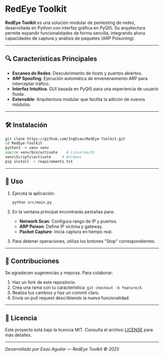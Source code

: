 # RedEye Toolkit

&#x20;

**RedEye Toolkit** es una solución modular de pentesting de redes, desarrollada en Python con interfaz gráfica en PyQt5. Su arquitectura permite expandir funcionalidades de forma sencilla, integrando ahora capacidades de captura y análisis de paquetes (ARP Poisoning).

---

## 🔍 Características Principales

- **Escaneo de Redes**: Descubrimiento de hosts y puertos abiertos.
- **ARP Spoofing**: Ejecución automática de envenenamiento ARP para interceptar tráfico.
- **Interfaz Intuitiva**: GUI basada en PyQt5 para una experiencia de usuario fluida.
- **Extensible**: Arquitectura modular que facilita la adición de nuevos módulos.

---

## 🛠 Instalación

```bash
git clone https://github.com/IngEsau/RedEye-Toolkit.git
cd RedEye-Toolkit
python3 -m venv venv
source venv/bin/activate    # Linux/macOS
venv\Scripts\activate     # Windows
pip install -r requirements.txt
```

---

## 🚀 Uso

1. Ejecuta la aplicación:

   ```bash
   python src/main.py
   ```

2. En la ventana principal encontrarás pestañas para:

   - **Network Scan**: Configura rango de IP y puertos.
   - **ARP Poison**: Define IP víctima y gateway.
   - **Packet Capture**: Inicia captura en tiempo real.

3. Para detener operaciones, utiliza los botones "Stop" correspondientes.

---


## 🤝 Contribuciones

Se agradecen sugerencias y mejoras. Para colaborar:

1. Haz un fork de este repositorio.
2. Crea una rama con tu característica: `git checkout -b feature/X`.
3. Realiza tus cambios y haz un commit claro.
4. Envía un pull request describiendo la nueva funcionalidad.

---

## 📄 Licencia

Este proyecto está bajo la licencia MIT. Consulta el archivo [LICENSE](LICENSE) para más detalles.

---

*Desarrollado por Esaú Aguilar — RedEye Toolkit © 2025*

